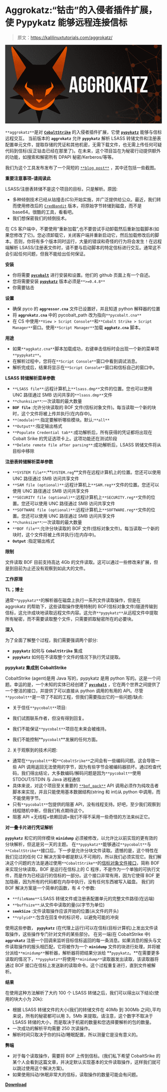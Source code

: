 # Aggrokatz:“钴击”的入侵者插件扩展，使 Pypykatz 能够远程连接信标

> 原文：<https://kalilinuxtutorials.com/aggrokatz/>

[![Aggrokatz : An Aggressor Plugin Extension For Cobalt Strike Which Enables Pypykatz To Interface With The Beacons Remotely](img//6bc13778dee434b0b75c34bce4268fdb.png "Aggrokatz : An Aggressor Plugin Extension For Cobalt Strike Which Enables Pypykatz To Interface With The Beacons Remotely")](https://1.bp.blogspot.com/-luGI-TtpCm0/YM7hLToF2KI/AAAAAAAAJos/QgWDM89P6bE8r13-D9EArGjEayFdFQ3IgCLcBGAsYHQ/s760/1%2B%25282%2529.png)

`**aggrokatz**`是对 **[`CobaltStrike`](https://www.cobaltstrike.com/)** 的入侵者插件扩展，它使 **[`pypykatz`](https://github.com/skelsec/pypykatz)** 能够与信标远程交互。
当前版本的 **`aggrokatz`** 允许 **`pypykatz`** 解析 LSASS 转储文件和注册表配置单元文件，提取存储的凭证和其他机密，无需下载文件，也无需上传任何可疑代码到信标(反正钴击已经在那里了)。在未来，这个项目旨在为秘密行动提供额外的功能，如搜索和解密所有 DPAPI 秘密/Kerberos/等等。

我们为这个工具发布发布了一个简短的 [`**blog post**`](https://r.sec-consult.com/aggrokatz) ，其中还包括一些截图。

**重要注意事项–请阅读此**

LSASS/注册表转储不是这个项目的目标，只是解析。原因:

*   多种倾倒技术已经从钴撞击(CS)开始实施，并广泛提供给公众。最近，我们转而使用修改后的 [`CredBandit`](https://github.com/xforcered/CredBandit) 版本，将原始字节转储到磁盘，而不是 base64。很酷的工具，看看吧。
*   我们想保密我们的倾倒技术。

在 CS 客户端中，不要使用“重新加载”,也不要尝试手动卸载然后重新加载脚本(如果您修改了它)。您必须卸载它，关闭客户端并重新启动它，然后加载修改后的脚本。否则，你将有多个版本同时运行，大量的错误和奇怪的行为将会发生！在远程端解析 LSASS/注册表文件时，请不要与启动脚本的特定信标进行交互。通常这不会引起任何问题，但我不能给出任何保证。

**安装**

*   你将需要 **[`pycobalt`](https://github.com/dcsync/pycobalt)** 进行安装和设置。他们的 github 页面上有一个自述。
*   您将需要安装 **[`pypykatz`](https://github.com/skelsec/pypykatz/)** 版本必须是`**>=0.4.8**`
*   你需要钴击

**设置**

*   确保 pyco 的 **`aggressor.cna`** 文件已设置好，并且知道 python 解释器的位置
*   将 **`aggrokatz.cna`** 中的 pycobalt_path 改为指向`**pycobalt.cna**`
*   在 CS 中使用`**View > Script Console**`和`**Cobalt Strike > Script Manager**`窗口。使用`**Script Manager**`加载 **`aggkatz.cna`** 脚本。

**用途**

*   如果`**aggkatz.cna**`脚本加载成功，右键单击信标时会出现一个新的菜单项`**pypykatz**`。
*   在解析过程中，您将在`**Script Console**`窗口中看到调试消息。
*   解析完成后，结果将显示在`**Script Console**`窗口和信标自己的窗口中。

**LSASS 转储解析菜单参数**

*   `**LSASS file**`:远程计算机上`**lsass.dmp**`文件的位置。您也可以使用 UNC 路径通过 SMB 访问共享的`**lsass.dmp**`文件
*   `**chunksize**`:一次读取的最大数量
*   **`BOF file`** :允许分块读取的 BOF 文件(信标对象文件)。每当读取一个新的块时，这个文件将被上传并执行(在内存中)。
*   `**(module)**`:指定要解析哪些模块。默认:`**all**`
*   `**Output**`:指定输出格式
*   `**Populate Credential tab**`:成功解析后，所有获得的凭证都将出现在 Cobalt Srike 的凭证选项卡上。这项功能还在测试阶段
*   `**Delete remote file after parsing**`:成功解析后，LSASS 转储文件将从目标中移除

**注册表转储解析菜单参数**

*   `**SYSTEM file**`:**`SYSTEM.reg`**文件在远程计算机上的位置。您还可以使用 UNC 路径通过 SMB 访问共享文件
*   `**SAM file (optional)**`:远程计算机上`**SAM.reg**`文件的位置。您还可以使用 UNC 路径通过 SMB 访问共享文件
*   `**SECURITY file (optional)**`:远程计算机上`**SECURITY.reg**`文件的位置。您还可以使用 UNC 路径通过 SMB 访问共享文件
*   `**SOFTWARE file (optional)**`:远程计算机上`**SOFTWARE.reg**`文件的位置。您还可以使用 UNC 路径通过 SMB 访问共享文件
*   `**chunksize**`:一次读取的最大数量
*   `**BOF file**`:允许分块读取的 BOF 文件(信标对象文件)。每当读取一个新的块时，这个文件将被上传并执行(在内存中)。
*   **`Output`** :指定输出格式

**限制**

文件读取 BOF 目前支持高达 4Gb 的文件读取。这可以通过一些修改来扩展，但是到目前为止还没有观察到如此大的文件。

**工作原理**

**TL；博士**

通常`**pypykatz**`的解析器在磁盘上执行一系列文件读取操作，但是在 aggrokatz 的帮助下，这些读取操作使用特制的 BOF(信标对象文件)隧道传输到信标，这允许成块地读取远程文件内容。这允许`**pypykatz**`从远程文件中提取所有秘密，而不需要读取整个文件，只需要抓取秘密所在的必要块。

**深入**

为了全面了解整个过程，我们需要强调两个部分:

*   **`pypykatz`** 如何与 **`CobaltStrike`** 集成
*   **`pypykatz`** 如何在不读取整个文件的情况下执行凭证提取。

**pypykatz 集成到 CobaltStrike**

CobaltStrike (agent)是用 Java 写的，pypykatz 是用 python 写的。这是一个问题。幸运的是，一个未知的实体已经创建了 **[`pycobalt`](https://github.com/dcsync/pycobalt)** ，它在两个世界之间提供了一个整洁的接口，并提供了可以直接从 python 调用的有用的 API。尽管`**pycobalt**`是一项了不起的工程，但我们需要指出它的一些问题/缺点:

*   关于信任`**pycobalt**`项目:

*   我们试图联系作者，但没有得到回复。
*   我们不能保证`**pycobalt**`项目在未来会被维持。
*   我们不能控制**`pycobalt`**发展的任何方面。

2.  关于观察到的技术问题:

*   通常在`**pycobalt**`和`**CobaltSrike**`之间会有一些编码问题。这会导致一些 API 调用返回无法使用的字节，因为有些字节会被编码器损坏。通过检查代码，我们得出结论，大多数编码/解码问题是因为`**pycobalt**`使用 STDOUT/STDIN 与 Java 进程通信
*   具体来说，对这个项目至关重要的 [`**bof_pack**`](https://www.cobaltstrike.com/aggressor-script/functions.html#bof_pack) API 调用必须作为纯攻击者脚本来实现，并且只能使用基本数据结构(string 和 int)从 python 中调用，而不能使用字节。
*   只有`**pycobalt**`包提供的阻塞 API，没有线程支持。好吧，至少我们观察到线程随机中断，但我们有点期待这个。
*   阻塞 API +无线程+依赖回调=我们不得不采用一些奇怪的方法来纠正它。

**对一叠卡片进行凭证解析**

**`pypykatz`** 和它的同伴模块 **`minidump`** 必须被修改，以允许比以前实现的更有效的分块解析，但这是另一天的主题。
在`**pypykatz**`能够通过`**pycobalt**`与`**CobaltStrike**`接口后，下一步是允许分块文件读取。遗憾的是，这个特性在我们见过的任何 C2 解决方案中都是默认不可用的，所以我们必须实现它。我们解决这个问题的方法是通过使用`**CobaltStrike**`的[信标对象文件接口](https://www.cobaltstrike.com/help-beacon-object-files)，简称 BOF 来实现分块读取。BOF 是运行在信标上的 C 程序，不是作为一个单独的可执行文件，而是作为已经运行的信标的一部分。这个接口非常有用，因为它使得 BOF 更加隐蔽，因为所有的代码都在内存中执行，没有任何东西被写入磁盘。
我们的 BOF 解决方案是一个简单的函数，有 4 个参数:

*   `**fileName**`:LSASS 转储文件或注册表配置单元的完整文件路径(在远端)
*   `**buffsize**`:从文件中读取的量(以字节为单位)
*   **`seekSize`** :文件读取操作应该开始的位置(从文件的开头)
*   `**rplyid**`:包含在回复中的标识号，以避免可能的冲突

使用这些参数， **`pypykatz`** (在代理上运行)可以在信标(目标计算机)上发出文件读取操作，这些操作专门针对文件的某些部分。
在另一端(在 CobaltStrike 中) **`aggrokatz`** 注册一个回调来监听目标信标返回的每一条消息。如果消息的报头与文件读取操作的报头相匹配，它将被作为一个 **`minidump`** 文件的块进行处理，并将被分派给`**minidump**`解析器，解析器将把结果分派给 **`pypykatz`。**在需要更多读取的情况下，`**pypykatz**`将使用`**minidump**`读取器发出读取，该读取器将通过 BOF 接口在信标上发送新的读取命令。这个过程重复进行，直到文件被解析。

**结果**

在使用这种方法解析了大约 100 个 LSASS 转储之后，我们可以得出以下结论(使用的块大小为 20k):

*   根据 LSASS 转储文件的大小(我们的转储文件在 40Mb 到 300Mb 之间),平均来说，所有的秘密都可以用 3，5Mb 来提取。请注意，这个数字不取决于 LSASS 转储的大小，而是取决于机密的数量和您选择要解析的包的数量。
*   一次成功的解析平均需要 250 次读操作。
*   解析时间只取决于你的抖动/睡眠配置，所以测量它是没有意义的。

**弊端**

*   对于每个读取操作，需要将 BOF 上传到信标。(我们私下希望 CobaltSrike 的某个人会看到这篇文章，并决定默认实现基本的文件读取操作，这样我们就可以跳过使用这个解决方案)。
*   如果使用抖动/休眠非常大的信标，读取操作的数量可能会有问题。

[**Download**](https://github.com/sec-consult/aggrokatz)
